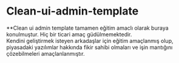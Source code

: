# Clean-ui-admin-template
**Clean ui admin template tamamen eğitim amaclı olarak buraya konulmuştur. Hiç bir ticari amaç güdülmemektedir. <br/>
Kendini geliştirmek isteyen arkadaşlar için eğitim amaçlanmış olup, piyasadaki yazılımlar hakkında fikir sahibi olmaları ve işin mantığını çözebilmeleri amaçlanlanmıştır.<br/>





